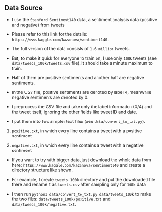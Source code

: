 ## Data Source

- I use the `Stanford Sentiment140` data, a sentiment analysis data (positive and negative) from tweets.

- Please refer to this link for the details: `https://www.kaggle.com/kazanova/sentiment140`.

- The full version of the data consists of `1.6 million` tweets.

- But, to make it quick for everyone to train on, I use only `100k` tweets (see `data/tweets_100k/tweets.csv` file). It should take a minute maximum to train.

- Half of them are positive sentiments and another half are negative sentiments.

- In the CSV file, positive sentiments are denoted by label 4, meanwhile negative sentiments are denoted by 0.

- I preprocess the CSV file and take only the label information (0/4) and the tweet itself, ignoring the other fields like tweet ID and date.

- I put them into two simpler text files (see `data/convert_to_txt.py`):

1. `positive.txt`, in which every line contains a tweet with a positive sentiment.

2. `negative.txt`, in which every line contains a tweet with a negative sentiment.

- If you want to try with bigger data, just download the whole data from here: `https://www.kaggle.com/kazanova/sentiment140` and create a directory structure like shown.

- For example, I create `tweets_100k` directory and put the downloaded file there and rename it as `tweets.csv` after sampling only for `100k` data.

- I then run `python3 data/convert_to_txt.py data/tweets_100k` to make the two files: `data/tweets_100k/positive.txt` and `data/tweets_100k/negative.txt`.

